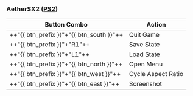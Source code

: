 ### AetherSX2 ([PS2](../../../systems/ps2))

| Button Combo | Action |
| -- | -- |
| ++"{{ btn_prefix }}"+"{{ btn_south }}"++ | Quit Game |
| ++"{{ btn_prefix }}"+"R1"++ | Save State |
| ++"{{ btn_prefix }}"+"L1"++ | Load State |
| ++"{{ btn_prefix }}"+"{{ btn_north }}"++ | Open Menu |
| ++"{{ btn_prefix }}"+"{{ btn_west }}"++ | Cycle Aspect Ratio |
| ++"{{ btn_prefix }}"+"{{ btn_east }}"++ | Screenshot |

